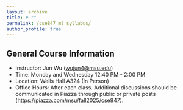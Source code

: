 ```yaml
---
layout: archive
title: # ""
permalink: /cse847_ml_syllabus/
author_profile: true
---
```



## General Course Information
- Instructor: Jun Wu (wujun4@msu.edu)
- Time: Monday and Wednesday 12:40 PM - 2:00 PM
- Location: Wells Hall A324 (In Person)
- Office Hours: After each class. Additional discussions should be communicated in Piazza through public or private posts (https://piazza.com/msu/fall2025/cse847).
